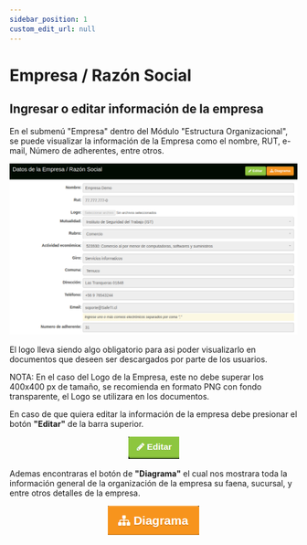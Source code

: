 ```yaml
---
sidebar_position: 1
custom_edit_url: null
---
```

# Empresa / Razón Social
## Ingresar o editar información de la empresa

En el submenú "Empresa" dentro del Módulo "Estructura Organizacional", se puede visualizar la información de la Empresa como el nombre, RUT, e-mail, Número de adherentes, entre otros.

<div align="center">

![datos empresa](/img/img_manual/img_estructura_organizacional/2023-10-04_13-32.png)

</div>

El logo lleva siendo algo obligatorio para asi poder visualizarlo en documentos que deseen ser descargados por parte de los usuarios.

NOTA: En el caso del Logo de la Empresa, este no debe superar los 400x400 px de tamaño, se recomienda en formato PNG con fondo transparente, el Logo se utilizara en los documentos.

En caso de que quiera editar la información de la empresa debe presionar el botón **"Editar"** de la barra superior.  

<div align="center">

![icono editar](/img/img_manual/img_estructura_organizacional/2023-10-04_13-36.png)

</div>


Ademas encontraras el botón de **"Diagrama"** el cual nos mostrara toda la información general de la organización de la empresa su faena, sucursal, y entre otros detalles de la empresa.  

<div align="center">

![icono diagrama](/img/img_manual/img_estructura_organizacional/2023-10-04_13-39.png)

</div>